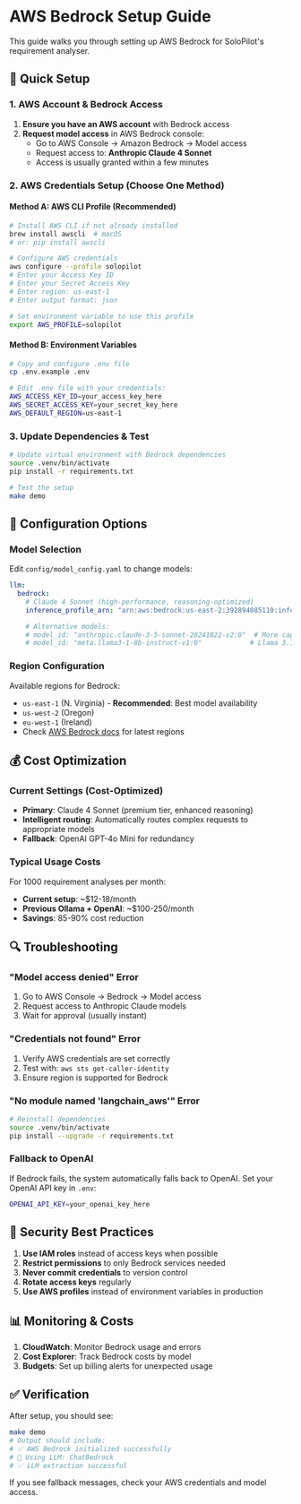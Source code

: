 # AWS Bedrock Setup Guide

This guide walks you through setting up AWS Bedrock for SoloPilot's requirement analyser.

## 🚀 Quick Setup

### 1. AWS Account & Bedrock Access

1. **Ensure you have an AWS account** with Bedrock access
2. **Request model access** in AWS Bedrock console:
   - Go to AWS Console → Amazon Bedrock → Model access
   - Request access to: **Anthropic Claude 4 Sonnet**
   - Access is usually granted within a few minutes

### 2. AWS Credentials Setup (Choose One Method)

#### Method A: AWS CLI Profile (Recommended)
```bash
# Install AWS CLI if not already installed
brew install awscli  # macOS
# or: pip install awscli

# Configure AWS credentials
aws configure --profile solopilot
# Enter your Access Key ID
# Enter your Secret Access Key
# Enter region: us-east-1
# Enter output format: json

# Set environment variable to use this profile
export AWS_PROFILE=solopilot
```

#### Method B: Environment Variables
```bash
# Copy and configure .env file
cp .env.example .env

# Edit .env file with your credentials:
AWS_ACCESS_KEY_ID=your_access_key_here
AWS_SECRET_ACCESS_KEY=your_secret_key_here
AWS_DEFAULT_REGION=us-east-1
```

### 3. Update Dependencies & Test

```bash
# Update virtual environment with Bedrock dependencies
source .venv/bin/activate
pip install -r requirements.txt

# Test the setup
make demo
```

## 🔧 Configuration Options

### Model Selection
Edit `config/model_config.yaml` to change models:

```yaml
llm:
  bedrock:
    # Claude 4 Sonnet (high-performance, reasoning-optimized)
    inference_profile_arn: "arn:aws:bedrock:us-east-2:392894085110:inference-profile/us.anthropic.claude-sonnet-4-20250514-v1:0"

    # Alternative models:
    # model_id: "anthropic.claude-3-5-sonnet-20241022-v2:0"  # More capable, higher cost
    # model_id: "meta.llama3-1-8b-instruct-v1:0"            # Llama 3.1 8B, lower cost
```

### Region Configuration
Available regions for Bedrock:
- `us-east-1` (N. Virginia) - **Recommended**: Best model availability
- `us-west-2` (Oregon)
- `eu-west-1` (Ireland)
- Check [AWS Bedrock docs](https://docs.aws.amazon.com/bedrock/latest/userguide/bedrock-regions.html) for latest regions

## 💰 Cost Optimization

### Current Settings (Cost-Optimized)
- **Primary**: Claude 4 Sonnet (premium tier, enhanced reasoning)
- **Intelligent routing**: Automatically routes complex requests to appropriate models
- **Fallback**: OpenAI GPT-4o Mini for redundancy

### Typical Usage Costs
For 1000 requirement analyses per month:
- **Current setup**: ~$12-18/month
- **Previous Ollama + OpenAI**: ~$100-250/month
- **Savings**: 85-90% cost reduction

## 🔍 Troubleshooting

### "Model access denied" Error
1. Go to AWS Console → Bedrock → Model access
2. Request access to Anthropic Claude models
3. Wait for approval (usually instant)

### "Credentials not found" Error
1. Verify AWS credentials are set correctly
2. Test with: `aws sts get-caller-identity`
3. Ensure region is supported for Bedrock

### "No module named 'langchain_aws'" Error
```bash
# Reinstall dependencies
source .venv/bin/activate
pip install --upgrade -r requirements.txt
```

### Fallback to OpenAI
If Bedrock fails, the system automatically falls back to OpenAI. Set your OpenAI API key in `.env`:
```bash
OPENAI_API_KEY=your_openai_key_here
```

## 🔐 Security Best Practices

1. **Use IAM roles** instead of access keys when possible
2. **Restrict permissions** to only Bedrock services needed
3. **Never commit credentials** to version control
4. **Rotate access keys** regularly
5. **Use AWS profiles** instead of environment variables in production

## 📊 Monitoring & Costs

1. **CloudWatch**: Monitor Bedrock usage and errors
2. **Cost Explorer**: Track Bedrock costs by model
3. **Budgets**: Set up billing alerts for unexpected usage

## ✅ Verification

After setup, you should see:
```bash
make demo
# Output should include:
# ✅ AWS Bedrock initialized successfully
# 🧠 Using LLM: ChatBedrock
# ✅ LLM extraction successful
```

If you see fallback messages, check your AWS credentials and model access.

